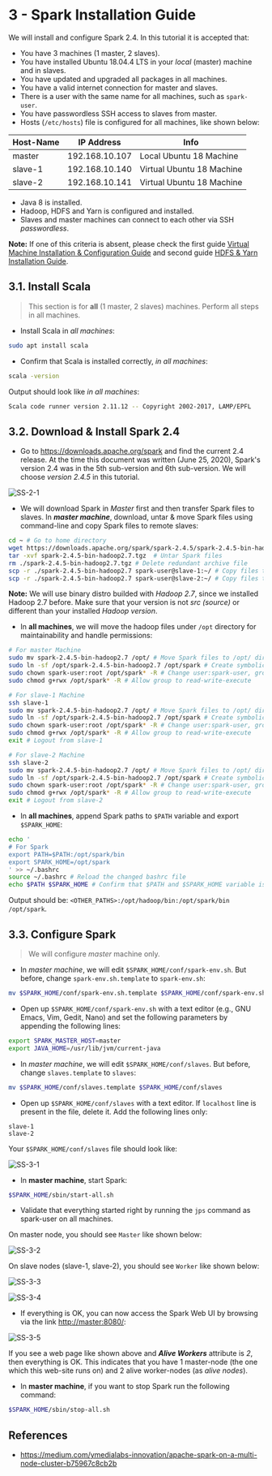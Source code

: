 # 3 - Spark Installation Guide

We will install and configure Spark 2.4. In this tutorial it is accepted that:
- You have 3 machines (1 master, 2 slaves).
- You have installed Ubuntu 18.04.4 LTS in your *local* (master) machine and in slaves.
- You have updated and upgraded all packages in all machines.
- You have a valid internet connection for master and slaves.
- There is a user with the same name for all machines, such as ```spark-user```.
- You have passwordless SSH access to slaves from master.
- Hosts (```/etc/hosts```) file is configured for all machines, like shown below:

| Host-Name | IP Address     | Info                      |
|-----------|----------------|---------------------------|
| master    | 192.168.10.107 | Local Ubuntu 18 Machine   |
| slave-1   | 192.168.10.140 | Virtual Ubuntu 18 Machine |
| slave-2   | 192.168.10.141 | Virtual Ubuntu 18 Machine |

- Java 8 is installed.
- Hadoop, HDFS and Yarn is configured and installed.
- Slaves and master machines can connect to each other via SSH _passwordless_.

**Note:** If one of this criteria is absent, please check the first guide [Virtual Machine Installation & Configuration Guide](../1%20-%20Virtual%20Machine%20Installation%20%26%20Configuration/guide.md) and second guide [HDFS & Yarn Installation Guide](../2%20-%20HDFS%20&%20Yarn%20Installation/guide.md).

## 3.1. Install Scala
> This section is for **all** (1 master, 2 slaves) machines. Perform all steps in all machines.

- Install Scala in *all machines*:
```bash
sudo apt install scala
```

- Confirm that Scala is installed correctly, _in all machines_:
```bash
scala -version
```
Output should look like _in all machines_:
```bash
Scala code runner version 2.11.12 -- Copyright 2002-2017, LAMP/EPFL
```

## 3.2. Download & Install Spark 2.4
- Go to https://downloads.apache.org/spark and find the current 2.4 release. At the time this document was written (June 25, 2020), Spark's version 2.4 was in the 5th sub-version and 6th sub-version. We will choose _version 2.4.5_ in this tutorial.

![SS-2-1](./screenshots/2_download_install_spark/1.png)
- We will download Spark in *Master* first and then transfer Spark files to slaves. In ***master machine***, download, untar & move Spark files using command-line and copy Spark files to remote slaves:
```bash
cd ~ # Go to home directory
wget https://downloads.apache.org/spark/spark-2.4.5/spark-2.4.5-bin-hadoop2.7.tgz
tar -xvf spark-2.4.5-bin-hadoop2.7.tgz  # Untar Spark files
rm ./spark-2.4.5-bin-hadoop2.7.tgz # Delete redundant archive file
scp -r ./spark-2.4.5-bin-hadoop2.7 spark-user@slave-1:~/ # Copy files to slave-1
scp -r ./spark-2.4.5-bin-hadoop2.7 spark-user@slave-2:~/ # Copy files to slave-2
```
**Note:** We will use binary distro builded with _Hadoop 2.7_, since we installed Hadoop 2.7 before. Make sure that your version is not _src (source)_ or different than your installed _Hadoop version_.

- In **all machines**, we will move the hadoop files under ```/opt``` directory for maintainability and handle permissions: 
```bash
# For master Machine
sudo mv spark-2.4.5-bin-hadoop2.7 /opt/ # Move Spark files to /opt/ directory
sudo ln -sf /opt/spark-2.4.5-bin-hadoop2.7 /opt/spark # Create symbolic link for abstraction
sudo chown spark-user:root /opt/spark* -R # Change user:spark-user, group:root
sudo chmod g+rwx /opt/spark* -R # Allow group to read-write-execute

# For slave-1 Machine
ssh slave-1
sudo mv spark-2.4.5-bin-hadoop2.7 /opt/ # Move Spark files to /opt/ directory
sudo ln -sf /opt/spark-2.4.5-bin-hadoop2.7 /opt/spark # Create symbolic link for abstraction
sudo chown spark-user:root /opt/spark* -R # Change user:spark-user, group:root
sudo chmod g+rwx /opt/spark* -R # Allow group to read-write-execute
exit # Logout from slave-1

# For slave-2 Machine
ssh slave-2
sudo mv spark-2.4.5-bin-hadoop2.7 /opt/ # Move Spark files to /opt/ directory
sudo ln -sf /opt/spark-2.4.5-bin-hadoop2.7 /opt/spark # Create symbolic link for abstraction
sudo chown spark-user:root /opt/spark* -R # Change user:spark-user, group:root
sudo chmod g+rwx /opt/spark* -R # Allow group to read-write-execute
exit # Logout from slave-2
```

- In **all machines**, append Spark paths to ```$PATH``` variable and export ```$SPARK_HOME```:
```bash
echo '
# For Spark
export PATH=$PATH:/opt/spark/bin
export SPARK_HOME=/opt/spark
' >> ~/.bashrc
source ~/.bashrc # Reload the changed bashrc file
echo $PATH $SPARK_HOME # Confirm that $PATH and $SPARK_HOME variable is changed properly
```
Output should be: ```<OTHER_PATHS>:/opt/hadoop/bin:/opt/spark/bin /opt/spark```.

## 3.3. Configure Spark
> We will configure *master* machine only.

- In *master machine*, we will edit ```$SPARK_HOME/conf/spark-env.sh```. But before, change ```spark-env.sh.template``` to ```spark-env.sh```:
```bash
mv $SPARK_HOME/conf/spark-env.sh.template $SPARK_HOME/conf/spark-env.sh
```

- Open up ```$SPARK_HOME/conf/spark-env.sh``` with a text editor (e.g., GNU Emacs, Vim, Gedit, Nano) and set the following parameters by appending the following lines:
```bash
export SPARK_MASTER_HOST=master
export JAVA_HOME=/usr/lib/jvm/current-java
```

- In *master machine*, we will edit ```$SPARK_HOME/conf/slaves```. But before, change ```slaves.template``` to ```slaves```:
```bash
mv $SPARK_HOME/conf/slaves.template $SPARK_HOME/conf/slaves
```

- Open up ```$SPARK_HOME/conf/slaves``` with a text editor.  If ```localhost``` line is present in the file, delete it. Add the following lines only:
```
slave-1
slave-2
```

Your ```$SPARK_HOME/conf/slaves``` file should look like:

![SS-3-1](./screenshots/3_configure_spark/1.png)

- In **master machine**, start Spark:
```bash
$SPARK_HOME/sbin/start-all.sh
```

- Validate that everything started right by running the ```jps``` command as spark-user on all machines.

On master node, you should see ```Master``` like shown below:

![SS-3-2](./screenshots/3_configure_spark/2.png)

On slave nodes (slave-1, slave-2), you should see ```Worker``` like shown below:

![SS-3-3](./screenshots/3_configure_spark/3.png)

![SS-3-4](./screenshots/3_configure_spark/4.png)

- If everything is OK, you can now access the Spark Web UI by browsing via the link [http://master:8080/](http://master:8080/):

![SS-3-5](./screenshots/3_configure_spark/5.png)

If you see a web page like shown above and _**Alive Workers**_ attribute is _2_, then everything is OK. This indicates that you have 1 master-node (the one which this web-site runs on) and 2 alive worker-nodes (as _alive nodes_).

- In **master machine**, if you want to stop Spark run the following command:
```bash
$SPARK_HOME/sbin/stop-all.sh
```

## References
* https://medium.com/ymedialabs-innovation/apache-spark-on-a-multi-node-cluster-b75967c8cb2b
